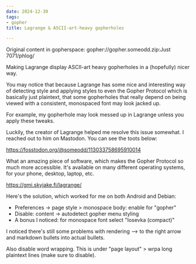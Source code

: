```yaml
---
date: 2024-12-30
tags:
- gopher
title: Lagrange & ASCII-art-heavy gopherholes

---
```

Original content in gopherspace: gopher://gopher.someodd.zip:Just 7071/phlog/


Making Lagrange display ASCII-art heavy gopherholes in a (hopefully) nicer way.

You may notice that because Lagrange has some nice and interesting way of
detecting style and applying styles to even the Gopher Protocol which is
basically just plaintext, that some gopherholes that really depend on being
viewed with a consistent, monospaced font may look jacked up.

For example, my gopherhole may look messed up in Lagrange unless you apply
these tweaks.

Luckily, the creator of Lagrange helped me resolve this issue somewhat. I reached out to him on Mastodon. You can see the toots below:

https://fosstodon.org/@someodd/113033758695910014

What an amazing piece of software, which makes the Gopher Protocol so much more
accessible. It's available on many different operating systems, for your phone,
desktop, laptop, etc.

https://gmi.skyjake.fi/lagrange/

Here's the solution, which worked for me on both Android and Debian:

* Preferences -> page style > monospace body: enable for "gopher"
* Disable: content -> autodetect gopher menu styling
* A bonus I noticed: for monospace font select "Iosevka (compact)"

I noticed there's still some problems with rendering --> to the right arrow and
markdown bullets into actual bullets.

Also disable word wrapping. This is under "page layout" > wrpa long plaintext lines (make sure to disable).

